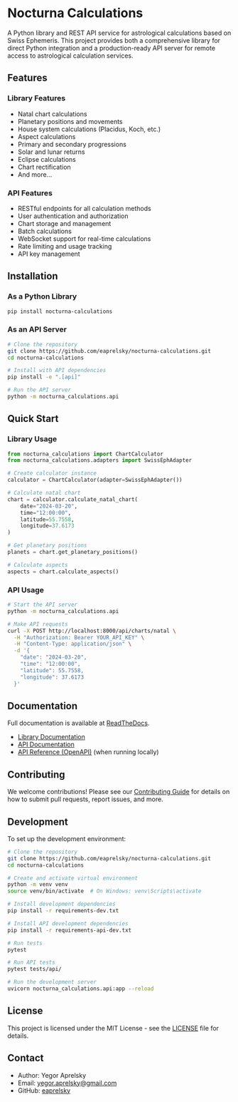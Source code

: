 # Nocturna Calculations

A Python library and REST API service for astrological calculations based on Swiss Ephemeris. This project provides both a comprehensive library for direct Python integration and a production-ready API server for remote access to astrological calculation services.

## Features

### Library Features
- Natal chart calculations
- Planetary positions and movements
- House system calculations (Placidus, Koch, etc.)
- Aspect calculations
- Primary and secondary progressions
- Solar and lunar returns
- Eclipse calculations
- Chart rectification
- And more...

### API Features
- RESTful endpoints for all calculation methods
- User authentication and authorization
- Chart storage and management
- Batch calculations
- WebSocket support for real-time calculations
- Rate limiting and usage tracking
- API key management

## Installation

### As a Python Library

```bash
pip install nocturna-calculations
```

### As an API Server

```bash
# Clone the repository
git clone https://github.com/eaprelsky/nocturna-calculations.git
cd nocturna-calculations

# Install with API dependencies
pip install -e ".[api]"

# Run the API server
python -m nocturna_calculations.api
```

## Quick Start

### Library Usage

```python
from nocturna_calculations import ChartCalculator
from nocturna_calculations.adapters import SwissEphAdapter

# Create calculator instance
calculator = ChartCalculator(adapter=SwissEphAdapter())

# Calculate natal chart
chart = calculator.calculate_natal_chart(
    date="2024-03-20",
    time="12:00:00",
    latitude=55.7558,
    longitude=37.6173
)

# Get planetary positions
planets = chart.get_planetary_positions()

# Calculate aspects
aspects = chart.calculate_aspects()
```

### API Usage

```bash
# Start the API server
python -m nocturna_calculations.api

# Make API requests
curl -X POST http://localhost:8000/api/charts/natal \
  -H "Authorization: Bearer YOUR_API_KEY" \
  -H "Content-Type: application/json" \
  -d '{
    "date": "2024-03-20",
    "time": "12:00:00",
    "latitude": 55.7558,
    "longitude": 37.6173
  }'
```

## Documentation

Full documentation is available at [ReadTheDocs](https://nocturna-calculations.readthedocs.io/).

- [Library Documentation](https://nocturna-calculations.readthedocs.io/en/latest/library/)
- [API Documentation](https://nocturna-calculations.readthedocs.io/en/latest/api/)
- [API Reference (OpenAPI)](http://localhost:8000/docs) (when running locally)

## Contributing

We welcome contributions! Please see our [Contributing Guide](CONTRIBUTING.md) for details on how to submit pull requests, report issues, and more.

## Development

To set up the development environment:

```bash
# Clone the repository
git clone https://github.com/eaprelsky/nocturna-calculations.git
cd nocturna-calculations

# Create and activate virtual environment
python -m venv venv
source venv/bin/activate  # On Windows: venv\Scripts\activate

# Install development dependencies
pip install -r requirements-dev.txt

# Install API development dependencies
pip install -r requirements-api-dev.txt

# Run tests
pytest

# Run API tests
pytest tests/api/

# Run the development server
uvicorn nocturna_calculations.api:app --reload
```

## License

This project is licensed under the MIT License - see the [LICENSE](LICENSE) file for details.

## Contact

- Author: Yegor Aprelsky
- Email: yegor.aprelsky@gmail.com
- GitHub: [eaprelsky](https://github.com/eaprelsky) 